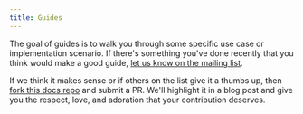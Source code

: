 ```yaml
---
title: Guides
---
```


The goal of guides is to walk you through some specific use case or implementation scenario.
If there's something you've done recently that you think would make a good guide, [let us know on the mailing list](https://groups.google.com/forum/#!forum/influxdb).

If we think it makes sense or if others on the list give it a thumbs up, then [fork this docs repo](https://github.com/influxdb/influxdb.org) and submit a PR.
We'll highlight it in a blog post and give you the respect, love, and adoration that your contribution deserves.
